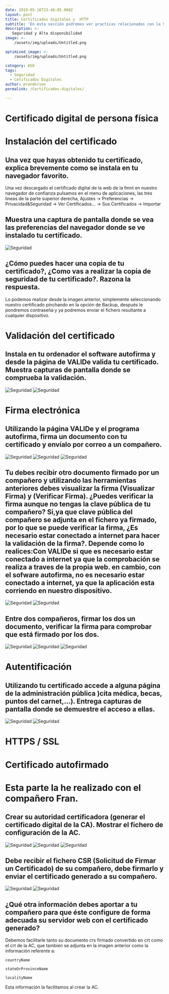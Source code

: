 ```yaml
---
date: 2019-05-16T23:48:05.000Z
layout: post
title: Certificados digitales y  HTTP
subtitle: 'En esta sección podremos ver practicas relacionadas con la Seguridad y Alta Disponibilidad en sistemas Linux'
description: >- 
   Seguridad y Alta disponibilidad
image: >-
    /assets/img/uploads/Untitled.png

optimized_image: >-
    /assets/img/uploads/Untitled.png

category: ASO
tags:
  - Seguridad
  - Cetificados Digitales
author: mranderson
permalink: /Certificados-digitales/

---
```

#  Certificado digital de persona física

# Instalación del certificado

## Una vez que hayas obtenido tu certificado, explica brevemente como se instala en tu navegador favorito.
    
Una vez descargado el certificado digital de la web de la fmnt en nuestro navegador de confianza pulsamos en el menu de aplicaciones, las tres lineas de la parte superior derecha, Ajustes -> Preferencias -> Privacidad&Seguridad -> Ver Certificados... -> Sus Certificados -> Importar

## Muestra una captura de pantalla donde se vea las preferencias del navegador donde se ve instalado tu certificado.
    
![Seguridad](/assets/img/uploads/254.png)

## ¿Cómo puedes hacer una copia de tu certificado?, ¿Como vas a realizar la copia de seguridad de tu certificado?. Razona la respuesta.

Lo podemos realizar desde la imagen anterior, simplemente seleccionando nuestro certificado pinchando en la opción de Backup, después le pondremos contraseña y ya podremos enviar el fichero resultante a cualquier dispositivo.


#  Validación del certificado

## Instala en tu ordenador el software autofirma y desde la página de VALIDe valida tu certificado. Muestra capturas de pantalla donde se comprueba la validación.

![Seguridad](/assets/img/uploads/257.png)
![Seguridad](/assets/img/uploads/256.png)

# Firma electrónica

##  Utilizando la página VALIDe y el programa autofirma, firma un documento con tu certificado y envíalo por correo a un compañero.
    
![Seguridad](/assets/img/uploads/258.png)
![Seguridad](/assets/img/uploads/259.png)
![Seguridad](/assets/img/uploads/260.png)


## Tu debes recibir otro documento firmado por un compañero y utilizando las herramientas anteriores debes visualizar la firma (Visualizar Firma) y (Verificar Firma). ¿Puedes verificar la firma aunque no tengas la clave pública de tu compañero?  Si,ya que clave pública del compañero se adjunta en el fichero ya firmado, por lo que se puede verificar la firma, ¿Es necesario estar conectado a internet para hacer la validación de la firma?. Depende como lo realices:Con VALIDe si que es necesario estar conectado a internet ya que la comprobación se realiza a traves de la propia web. en cambio, con el sofware autofirma, no es necesario estar conectado a internet, ya que la aplicación esta corriendo en nuestro dispositivo.

![Seguridad](/assets/img/uploads/270.png)
![Seguridad](/assets/img/uploads/269.png)

## Entre dos compañeros, firmar los dos un documento, verificar la firma para comprobar que está firmado por los dos.

![Seguridad](/assets/img/uploads/271.png)
![Seguridad](/assets/img/uploads/271.png)
![Seguridad](/assets/img/uploads/273.png)


# Autentificación

##  Utilizando tu certificado accede a alguna página de la administración pública )cita médica, becas, puntos del carnet,…). Entrega capturas de pantalla donde se demuestre el acceso a ellas.

![Seguridad](/assets/img/uploads/261.png)
![Seguridad](/assets/img/uploads/262.png)

# HTTPS / SSL

#  Certificado autofirmado

# Esta parte la he realizado con el compañero Fran.

##  Crear su autoridad certificadora (generar el certificado digital de la CA). Mostrar el fichero de configuración de la AC.

![Seguridad](/assets/img/uploads/14.png)
![Seguridad](/assets/img/uploads/15.png)
![Seguridad](/assets/img/uploads/16.png)


## Debe recibir el fichero CSR (Solicitud de Firmar un Certificado) de su compañero, debe firmarlo y enviar el certificado generado a su compañero.

![Seguridad](/assets/img/uploads/17.png)
![Seguridad](/assets/img/uploads/18.png)

## ¿Qué otra información debes aportar a tu compañero para que éste configure de forma adecuada su servidor web con el certificado generado?

Debemos facilitarle tanto su documento crs firmado convertido en crt como el crt de la AC, que tambien se adjunta en la imagen anterior como la información referente a:

    countryName

    stateOrProvinceName

    localityName

Esta información la facilitamos al crear la AC.
